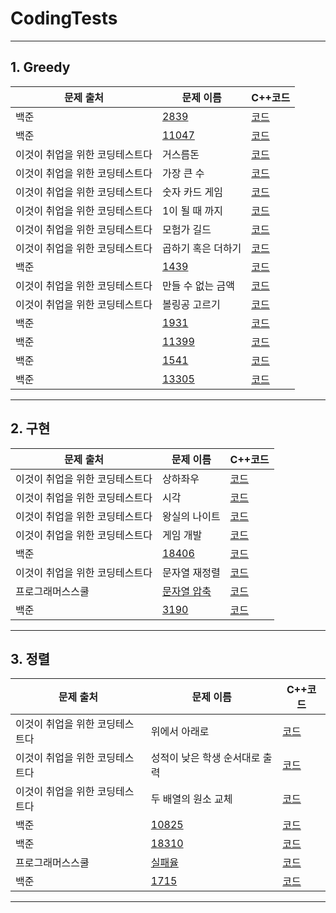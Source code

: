 # CodingTests
___
## 1. Greedy
|문제 출처|문제 이름|C++코드|
|--|--|--|
|백준|[2839](https://www.acmicpc.net/problem/2839)|[코드](https://github.com/Sangddong/CodingTests/blob/main/%EB%B0%B1%EC%A4%80%202839)|
|백준|[11047](https://www.acmicpc.net/problem/11047)|[코드](https://github.com/Sangddong/CodingTests/blob/main/%EB%B0%B1%EC%A4%80%2011047)|
|이것이 취업을 위한 코딩테스트다|거스름돈|[코드](https://github.com/Sangddong/CodingTests/blob/main/%EA%B1%B0%EC%8A%A4%EB%A6%84%EB%8F%88)|
|이것이 취업을 위한 코딩테스트다|가장 큰 수|[코드](https://github.com/Sangddong/CodingTests/blob/main/%EA%B0%80%EC%9E%A5%20%ED%81%B0%20%EC%88%98)|
|이것이 취업을 위한 코딩테스트다|숫자 카드 게임|[코드](https://github.com/Sangddong/CodingTests/blob/main/%EC%88%AB%EC%9E%90%20%EC%B9%B4%EB%93%9C%20%EA%B2%8C%EC%9E%84)|
|이것이 취업을 위한 코딩테스트다|1이 될 때 까지|[코드](https://github.com/Sangddong/CodingTests/blob/main/1%EC%9D%B4%20%EB%90%A0%20%EB%95%8C%EA%B9%8C%EC%A7%80)|
|이것이 취업을 위한 코딩테스트다|모험가 길드|[코드]()|
|이것이 취업을 위한 코딩테스트다|곱하기 혹은 더하기|[코드](https://github.com/Sangddong/CodingTests/blob/main/%EA%B3%B1%ED%95%98%EA%B8%B0%20%ED%98%B9%EC%9D%80%20%EB%8D%94%ED%95%98%EA%B8%B0)|
|백준|[1439](https://www.acmicpc.net/problem/1439)|[코드](https://github.com/Sangddong/CodingTests/blob/main/%EB%B0%B1%EC%A4%80%201439)|
|이것이 취업을 위한 코딩테스트다|만들 수 없는 금액|[코드](https://github.com/Sangddong/CodingTests/blob/main/%EB%A7%8C%EB%93%A4%20%EC%88%98%20%EC%97%86%EB%8A%94%20%EA%B8%88%EC%95%A1)|
|이것이 취업을 위한 코딩테스트다|볼링공 고르기|[코드](https://github.com/Sangddong/CodingTests/blob/main/%EB%B3%BC%EB%A7%81%EA%B3%B5%20%EA%B3%A0%EB%A5%B4%EA%B8%B0)|
|백준|[1931](https://www.acmicpc.net/problem/1931)|[코드](https://github.com/Sangddong/CodingTests/blob/main/%EB%B0%B1%EC%A4%80%201931)|
|백준|[11399](https://www.acmicpc.net/problem/11399)|[코드](https://github.com/Sangddong/CodingTests/blob/main/%EB%B0%B1%EC%A4%80%2011399)|
|백준|[1541](https://www.acmicpc.net/problem/1541)|[코드](https://github.com/Sangddong/CodingTests/blob/main/%EB%B0%B1%EC%A4%80%201541)|
|백준|[13305](https://www.acmicpc.net/problem/13305)|[코드](https://github.com/Sangddong/CodingTests/blob/main/%EB%B0%B1%EC%A4%80%2013305)|

  ___
## 2. 구현
|문제 출처|문제 이름|C++코드|
|--|--|--|
|이것이 취업을 위한 코딩테스트다|상하좌우|[코드]()|
|이것이 취업을 위한 코딩테스트다|시각|[코드]()|
|이것이 취업을 위한 코딩테스트다|왕실의 나이트|[코드]()|
|이것이 취업을 위한 코딩테스트다|게임 개발|[코드]()|
|백준|[18406](https://www.acmicpc.net/problem/18406)|[코드]()|
|이것이 취업을 위한 코딩테스트다|문자열 재정렬|[코드]()|
|프로그래머스스쿨|[문자열 압축](https://school.programmers.co.kr/learn/courses/30/lessons/60057)|[코드]()|
|백준|[3190](https://www.acmicpc.net/problem/3190)|[코드]()|

  ___
## 3. 정렬
|문제 출처|문제 이름|C++코드|
|--|--|--|
|이것이 취업을 위한 코딩테스트다|위에서 아래로|[코드]()|
|이것이 취업을 위한 코딩테스트다|성적이 낮은 학생 순서대로 출력|[코드]()|
|이것이 취업을 위한 코딩테스트다|두 배열의 원소 교체|[코드]()|
|백준|[10825](https://www.acmicpc.net/problem/10825)|[코드]()|
|백준|[18310](https://www.acmicpc.net/problem/18310)|[코드]()|
|프로그래머스스쿨|[실패율]()|[코드]()|
|백준|[1715](https://www.acmicpc.net/problem/1715)|[코드]()|

  ___
